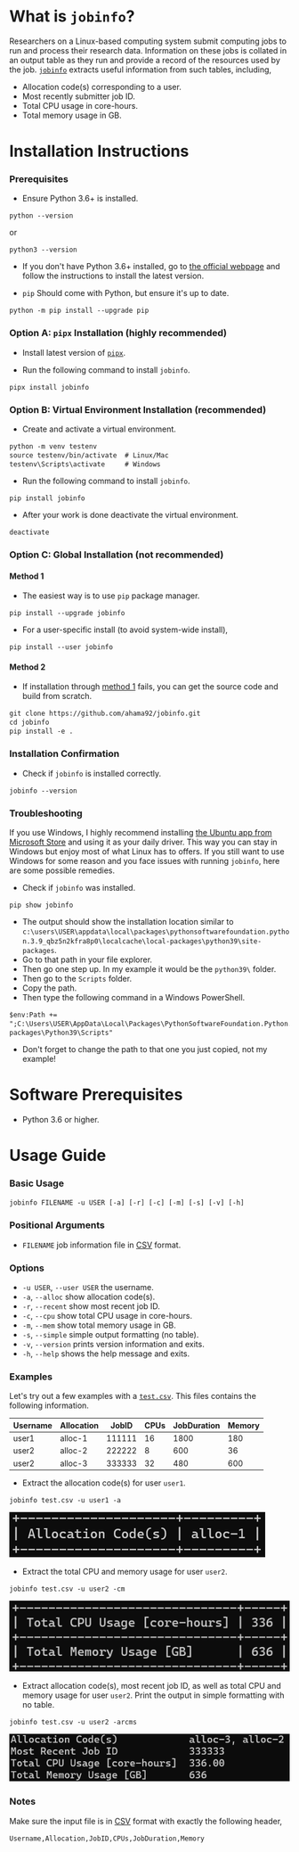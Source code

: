 # What is `jobinfo`?
Researchers on a Linux-based computing system submit computing jobs to run and process their research data. Information on these jobs is collated in an output table as they run and provide a record of the resources used by the job. [`jobinfo`](https://github.com/ahama92/jobinfo) extracts useful information from such tables, including,
- Allocation code(s) corresponding to a user.
- Most recently submitter job ID.
- Total CPU usage in core-hours.
- Total memory usage in GB.

# Installation Instructions
### Prerequisites
- Ensure Python 3.6+ is installed.
```console
python --version
```
or
```console
python3 --version
```

- If you don't have Python 3.6+ installed, go to [the official webpage](https://www.python.org/downloads/) and follow the instructions to install the latest version.

- `pip` Should come with Python, but ensure it's up to date.
```console
python -m pip install --upgrade pip
```

### Option A: `pipx` Installation (highly recommended)
- Install latest version of [`pipx`](https://github.com/pypa/pipx).

- Run the following command to install `jobinfo`.
```console
pipx install jobinfo
```

### Option B: Virtual Environment Installation (recommended)
- Create and activate a virtual environment.
```console
python -m venv testenv
source testenv/bin/activate  # Linux/Mac
testenv\Scripts\activate     # Windows
```
- Run the following command to install `jobinfo`.
```console
pip install jobinfo
```
- After your work is done deactivate the virtual environment.
```console
deactivate
```

### Option C: Global Installation (not recommended)
#### Method 1
- The easiest way is to use `pip` package manager.
```console
pip install --upgrade jobinfo
```

- For a user-specific install (to avoid system-wide install),
```console
pip install --user jobinfo
```

#### Method 2
- If installation through [method 1](https://github.com/ahama92/jobinfo#method-1) fails, you can get the source code and build from scratch.
```console
git clone https://github.com/ahama92/jobinfo.git
cd jobinfo
pip install -e .
```

### Installation Confirmation
- Check if `jobinfo` is installed correctly.
```console
jobinfo --version
```

### Troubleshooting
If you use Windows, I highly recommend installing [the Ubuntu app from Microsoft Store](https://apps.microsoft.com/detail/9PDXGNCFSCZV?hl=en-us&gl=CA&ocid=pdpshare) and using it as your daily driver. This way you can stay in Windows but enjoy most of what Linux has to offers. If you still want to use Windows for some reason and you face issues with running `jobinfo`, here are some possible remedies.
- Check if `jobinfo` was installed.
```console
pip show jobinfo
```
- The output should show the installation location similar to `c:\users\USER\appdata\local\packages\pythonsoftwarefoundation.python.3.9_qbz5n2kfra8p0\localcache\local-packages\python39\site-packages`.
- Go to that path in your file explorer.
- Then go one step up. In my example it would be the `python39\` folder.
- Then go to the `Scripts` folder.
- Copy the path.
- Then type the following command in a Windows PowerShell.
```console
$env:Path += ";C:\Users\USER\AppData\Local\Packages\PythonSoftwareFoundation.Python.3.9_qbz5n2kfra8p0\LocalCache\local-packages\Python39\Scripts"
```
- Don't forget to change the path to that one you just copied, not my example!

# Software Prerequisites
- Python 3.6 or higher.

# Usage Guide
### Basic Usage
```console
jobinfo FILENAME -u USER [-a] [-r] [-c] [-m] [-s] [-v] [-h]
```

### Positional Arguments
- `FILENAME` job information file in [CSV](https://datatracker.ietf.org/doc/html/rfc4180) format.

### Options
- `-u USER`, `--user USER` the username.
- `-a`, `--alloc` show allocation code(s).
- `-r`, `--recent` show most recent job ID.
- `-c`, `--cpu` show total CPU usage in core-hours.
- `-m`, `--mem` show total memory usage in GB.
- `-s`, `--simple` simple output formatting (no table).
- `-v`, `--version` prints version information and exits.
- `-h`, `--help` shows the help message and exits.

### Examples
Let's try out a few examples with a [`test.csv`](./tests/test.csv). This files contains the following information.

|Username|Allocation|JobID |CPUs|JobDuration|Memory|
|--------|----------|------|----|-----------|------|
|user1   |alloc-1   |111111|16  |1800       |180   |
|user2   |alloc-2   |222222|8   |600        |36    |
|user2   |alloc-3   |333333|32  |480        |600   |


- Extract the allocation code(s) for user `user1`. 
```console
jobinfo test.csv -u user1 -a
```
![test-1](./docs/test-1.png)

- Extract the total CPU and memory usage for user `user2`. 
```console
jobinfo test.csv -u user2 -cm
```
![test-1](./docs/test-2.png)

- Extract allocation code(s), most recent job ID, as well as total CPU and memory usage for user `user2`. Print the output in simple formatting with no table. 
```console
jobinfo test.csv -u user2 -arcms
```
![test-1](./docs/test-3.png)

### Notes
Make sure the input file is in [CSV](https://datatracker.ietf.org/doc/html/rfc4180) format with exactly the following header,
```
Username,Allocation,JobID,CPUs,JobDuration,Memory
```